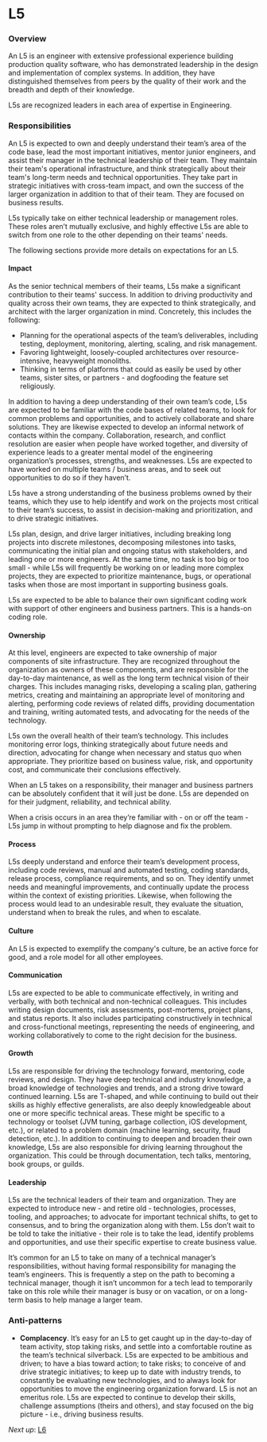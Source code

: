 # L5

### Overview

An L5 is an engineer with extensive professional experience building production quality software, who has demonstrated leadership in the design and implementation of complex systems. In addition, they have distinguished themselves from peers by the quality of their work and the breadth and depth of their knowledge.

L5s are recognized leaders in each area of expertise in Engineering.

### Responsibilities

An L5 is expected to own and deeply understand their team’s area of the code base, lead the most important initiatives, mentor junior engineers, and assist their manager in the technical leadership of their team. They maintain their team's operational infrastructure, and think strategically about their team's long-term needs and technical opportunities. They take part in strategic initiatives with cross-team impact, and own the success of the larger organization in addition to that of their team. They are focused on business results.

L5s typically take on either technical leadership or management roles. These roles aren’t mutually exclusive, and highly effective L5s are able to switch from one role to the other depending on their teams' needs.

The following sections provide more details on expectations for an L5.

#### Impact

As the senior technical members of their teams, L5s make a significant contribution to their teams' success. In addition to driving productivity and quality across their own teams, they are expected to think strategically, and architect with the larger organization in mind. Concretely, this includes the following:

* Planning for the operational aspects of the team’s deliverables, including testing, deployment, monitoring, alerting, scaling, and risk management.
* Favoring lightweight, loosely-coupled architectures over resource-intensive, heavyweight monoliths.
* Thinking in terms of platforms that could as easily be used by other teams, sister sites, or partners - and dogfooding the feature set religiously.

In addition to having a deep understanding of their own team’s code, L5s are expected to be familiar with the code bases of related teams, to look for common problems and opportunities, and to actively collaborate and share solutions. They are likewise expected to develop an informal network of contacts within the company. Collaboration, research, and conflict resolution are easier when people have worked together, and diversity of experience leads to a greater mental model of the engineering organization’s processes, strengths, and weaknesses. L5s are expected to have worked on multiple teams / business areas, and to seek out opportunities to do so if they haven’t.

L5s have a strong understanding of the business problems owned by their teams, which they use to help identify and work on the projects most critical to their team’s success, to assist in decision-making and prioritization, and to drive strategic initiatives.

L5s plan, design, and drive larger initiatives, including breaking long projects into discrete milestones, decomposing milestones into tasks, communicating the initial plan and ongoing status with stakeholders, and leading one or more engineers. At the same time, no task is too big or too small - while L5s will frequently be working on or leading more complex projects, they are expected to prioritize maintenance, bugs, or operational tasks when those are most important in supporting business goals.

L5s are expected to be able to balance their own significant coding work with support of other engineers and business partners. This is a hands-on coding role.

#### Ownership

At this level, engineers are expected to take ownership of major components of site infrastructure. They are recognized throughout the organization as owners of these components, and are responsible for the day-to-day maintenance, as well as the long term technical vision of their charges. This includes managing risks, developing a scaling plan, gathering metrics, creating and maintaining an appropriate level of monitoring and alerting, performing code reviews of related diffs, providing documentation and training, writing automated tests, and advocating for the needs of the technology.

L5s own the overall health of their team’s technology. This includes monitoring error logs, thinking strategically about future needs and direction, advocating for change when necessary and status quo when appropriate. They prioritize based on business value, risk, and opportunity cost, and communicate their conclusions effectively.

When an L5 takes on a responsibility, their manager and business partners can be absolutely confident that it will just be done. L5s are depended on for their judgment, reliability, and technical ability.

When a crisis occurs in an area they’re familiar with - on or off the team - L5s jump in without prompting to help diagnose and fix the problem.

#### Process

L5s deeply understand and enforce their team’s development process, including code reviews, manual and automated testing, coding standards, release process, compliance requirements, and so on. They identify unmet needs and meaningful improvements, and continually update the process within the context of existing priorities. Likewise, when following the process would lead to an undesirable result, they evaluate the situation, understand when to break the rules, and when to escalate.

#### Culture

An L5 is expected to exemplify the company's culture, be an active force for good, and a role model for all other employees.

#### Communication

L5s are expected to be able to communicate effectively, in writing and verbally, with both technical and non-technical colleagues. This includes writing design documents, risk assessments, post-mortems, project plans, and status reports. It also includes participating constructively in technical and cross-functional meetings, representing the needs of engineering, and working collaboratively to come to the right decision for the business.

#### Growth

L5s are responsible for driving the technology forward, mentoring, code reviews, and design. They have deep technical and industry knowledge, a broad knowledge of technologies and trends, and a strong drive toward continued learning. L5s are T-shaped, and while continuing to build out their skills as highly effective generalists, are also deeply knowledgeable about one or more specific technical areas. These might be specific to a technology or toolset (JVM tuning, garbage collection, iOS development, etc.), or related to a problem domain (machine learning, security, fraud detection, etc.). In addition to continuing to deepen and broaden their own knowledge, L5s are also responsible for driving learning throughout the organization. This could be through documentation, tech talks, mentoring, book groups, or guilds.

#### Leadership

L5s are the technical leaders of their team and organization. They are expected to introduce new - and retire old - technologies, processes, tooling, and approaches; to advocate for important technical shifts, to get to consensus, and to bring the organization along with them. L5s don’t wait to be told to take the initiative - their role is to take the lead, identify problems and opportunities, and use their specific expertise to create business value.

It’s common for an L5 to take on many of a technical manager’s responsibilities, without having formal responsibility for managing the team’s engineers. This is frequently a step on the path to becoming a technical manager, though it isn’t uncommon for a tech lead to temporarily take on this role while their manager is busy or on vacation, or on a long-term basis to help manage a larger team.

### Anti-patterns

* **Complacency**. It’s easy for an L5 to get caught up in the day-to-day of team activity, stop taking risks, and settle into a comfortable routine as the team’s technical silverback. L5s are expected to be ambitious and driven; to have a bias toward action; to take risks; to conceive of and drive strategic initiatives; to keep up to date with industry trends, to constantly be evaluating new technologies, and to always look for opportunities to move the engineering organization forward. L5 is not an emeritus role. L5s are expected to continue to develop their skills, challenge assumptions (theirs and others), and stay focused on the big picture - i.e., driving business results.

*Next up*: [L6](L6.md)
